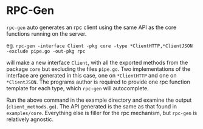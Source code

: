# RPC-Gen

`rpc-gen` auto generates an rpc client using the same API as the core functions running on the server.

eg. `rpc-gen -interface Client -pkg core -type *ClientHTTP,*ClientJSON -exclude pipe.go -out-pkg rpc`

will make a new interface `Client`, with all the exported methods from the package `core` but excluding the files `pipe.go`. 
Two implementations of the interface are generated in this case, one on `*ClientHTTP` and one on `*ClientJSON`.
The programs author is required to provide one rpc function template for each type, which `rpc-gen` will autocomplete.

Run the above command in the example directory and examine the output (`client_methods.go`).
The API generated is the same as that found in `examples/core`. Everything else is filler for the rpc mechanism,
but `rpc-gen` is relatively agnostic.
